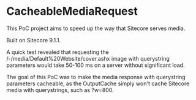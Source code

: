 # CacheableMediaRequest
This PoC project aims to speed up the way that Sitecore serves media.

Built on Sitecore 9.1.1.

A quick test revealed that requesting the /-/media/Default%20Website/cover.ashx image with querystring parameters would take 50-100 ms on a server without significant load.

The goal of this PoC was to make the media response with querystring parameters cacheable, as the OutputCache simply won't cache Sitecore media with querystrings, such as ?w=800.
